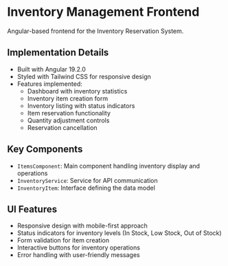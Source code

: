 # Inventory Management Frontend

Angular-based frontend for the Inventory Reservation System.

## Implementation Details

- Built with Angular 19.2.0
- Styled with Tailwind CSS for responsive design
- Features implemented:
  - Dashboard with inventory statistics
  - Inventory item creation form
  - Inventory listing with status indicators
  - Item reservation functionality
  - Quantity adjustment controls
  - Reservation cancellation

## Key Components

- `ItemsComponent`: Main component handling inventory display and operations
- `InventoryService`: Service for API communication
- `InventoryItem`: Interface defining the data model

## UI Features

- Responsive design with mobile-first approach
- Status indicators for inventory levels (In Stock, Low Stock, Out of Stock)
- Form validation for item creation
- Interactive buttons for inventory operations
- Error handling with user-friendly messages
